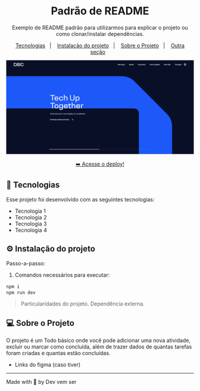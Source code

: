 <h1 align="center"> Padrão de README </h1>

<p align="center">
  Exemplo de README padrão para utilizarmos para explicar o projeto ou como clonar/instalar dependências.<br/>
</p>

<p align="center">
  <a href="#-tecnologias">Tecnologias</a>&nbsp;&nbsp;&nbsp;|&nbsp;&nbsp;&nbsp;
    <a href="#-instalacao-do-projeto">Instalação do projeto</a>&nbsp;&nbsp;&nbsp;|&nbsp;&nbsp;&nbsp;
  <a href="#-sobre-o-projeto">Sobre o Projeto</a>&nbsp;&nbsp;&nbsp;|&nbsp;&nbsp;&nbsp;
  <a href="#-projeto">Outra seção</a>&nbsp;&nbsp;&nbsp;
</p>

<p align="center">
  <img alt="imagem do site pronto no vercel" src="./assets/img-exemplo-site.png">
</p>

<p align="center">
  <a href="https://ignite-todo-silk.vercel.app/" target="_blank">➡️ Acesse o deploy!</a>
</p>

## 🚀 Tecnologias

Esse projeto foi desenvolvido com as seguintes tecnologias:

- Tecnologia 1
- Tecnologia 2
- Tecnologia 3
- Tecnologia 4

## ⚙️ Instalação do projeto

Passo-a-passo:

1. Comandos necessários para executar:

```
npm i
npm run dev
```

> Particularidades do projeto. Dependência externa.

## 💻 Sobre o Projeto

O projeto é um Todo básico onde você pode adicionar uma nova atividade, excluir ou marcar como concluída, além de trazer dados de quantas tarefas foram criadas e quantas estão concluídas.

- Links do figma (caso tiver)

---

Made with 💙 by Dev vem ser
